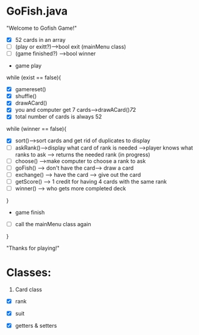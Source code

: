 # GoFish.java

"Welcome to Gofish Game!"

- [x] 52 cards in an array
- [ ] (play or exitt?)-->bool exit (mainMenu class)
- [ ] (game finished?) -->bool winner

- game play

while (exist == false){
- [x] gamereset() 
- [x] shuffle()
- [x] drawACard()
- [x] you and computer get 7 cards-->drawACard()*7*2
- [x] total number of cards is always 52

while (winner == false){
- [x] sort()-->sort cards and get rid of duplicates to display
- [ ] askRank()-->display what card of rank is needed -->player knows what ranks to ask --> returns the needed rank (in progress)
- [ ] choose() -->make computer to choose a rank to ask
- [ ] goFish() --> don't have the card--> draw a card
- [ ] exchange() --> have the card --> give out the card 
- [ ] getScore() --> 1 credit for having 4 cards with the same rank
- [ ] winner() --> who gets more completed deck

}

- game finish 
- [ ] call the mainMenu class again

}

"Thanks for playing!"


# Classes:
1. Card class
- [x] rank
- [x] suit
- [x] getters & setters


         
